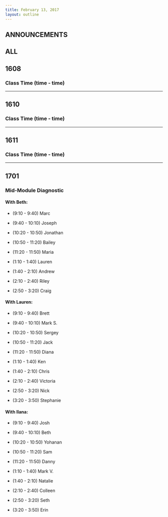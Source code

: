 ```yaml
---
title: February 13, 2017
layout: outline
---
```


## ANNOUNCEMENTS

## ALL

## 1608

### Class Time (time - time)

***

## 1610

### Class Time (time - time)

***

## 1611

### Class Time (time - time)

***

## 1701

### Mid-Module Diagnostic

#### With Beth:

*   (9:10 - 9:40) Marc
*   (9:40 - 10:10) Joseph
*   (10:20 - 10:50) Jonathan
*   (10:50 - 11:20) Bailey
*   (11:20 - 11:50) Maria

*   (1:10 - 1:40) Lauren
*   (1:40 - 2:10) Andrew
*   (2:10 - 2:40) Riley
*   (2:50 - 3:20) Craig

#### With Lauren:

*   (9:10 - 9:40) Brett
*   (9:40 - 10:10) Mark S.
*   (10:20 - 10:50) Sergey
*   (10:50 - 11:20) Jack
*   (11:20 - 11:50) Diana

*   (1:10 - 1:40) Ken
*   (1:40 - 2:10) Chris
*   (2:10 - 2:40) Victoria
*   (2:50 - 3:20) Nick
*   (3:20 - 3:50) Stephanie

#### With Ilana:

*   (9:10 - 9:40) Josh
*   (9:40 - 10:10) Beth
*   (10:20 - 10:50) Yohanan
*   (10:50 - 11:20) Sam
*   (11:20 - 11:50) Danny

*   (1:10 - 1:40) Mark V.
*   (1:40 - 2:10) Natalie
*   (2:10 - 2:40) Colleen
*   (2:50 - 3:20) Seth
*   (3:20 - 3:50) Erin

